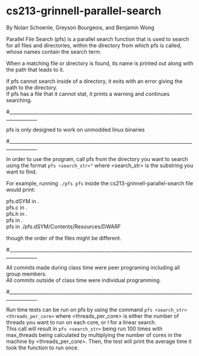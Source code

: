 # cs213-grinnell-parallel-search

By Nolan Schoenle, Greyson Bourgeois, and Benjamin Wong

Parallel File Search (pfs) is a parallel search function that is used to search for all files and directories, within the directory from which pfs is called, whose names contain the search term.

When a matching file or directory is found, its name is printed out along with the path that leads to it.

If pfs cannot search inside of a directory, it exits with an error giving the path to the directory.  
If pfs has a file that it cannot stat, it prints a warning and continues searching.

#__________________________________________________________________________________________

pfs is only designed to work on unmodded linux binaries  

#__________________________________________________________________________________________

In order to use the program, call pfs from the directory you want to search using the format ```pfs <search_str>"``` where <search_str> is the substring you want to find.

For example, running ```./pfs pfs``` inside the cs213-grinnell-parallel-search file would print:  

pfs.dSYM in .   
pfs.c in .  
pfs.h in .  
pfs in .  
pfs in ./pfs.dSYM/Contents/Resources/DWARF  

though the order of the files might be different. 

#__________________________________________________________________________________________

All commits made during class time were peer programing including all group members.  
All commits outside of class time were individual programming.

#__________________________________________________________________________________________

Run time tests can be run on pfs by using the command ```pfs <search_str> <threads_per_core>``` where <threads_per_core> is either the number of threads you want to run on each core, or l for a linear search.    
This call will result in ```pfs <search_str>``` being run 100 times with max_threads being calculated by multiplying the number of cores in the machine by <threads_per_core>. Then, the test will print the average time it took the function to run once.
